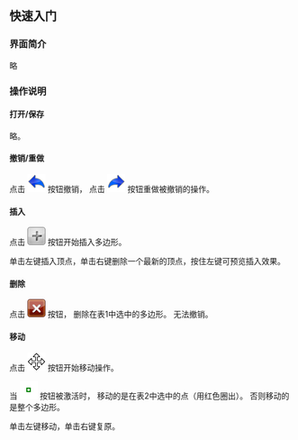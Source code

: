 ## 快速入门

### 界面简介
略

### 操作说明

#### 打开/保存
略。

#### 撤销/重做
点击 ![撤销](https://github.com/bssthu/L5MapEditor/raw/master/img/undo.png) 按钮撤销，
点击 ![重做](https://github.com/bssthu/L5MapEditor/raw/master/img/redo.png) 按钮重做被撤销的操作。

#### 插入
点击 ![插入](https://github.com/bssthu/L5MapEditor/raw/master/img/add.png) 按钮开始插入多边形。

单击左键插入顶点，单击右键删除一个最新的顶点，按住左键可预览插入效果。

#### 删除
点击 ![删除](https://github.com/bssthu/L5MapEditor/raw/master/img/close.png) 按钮，
删除在表1中选中的多边形。
无法撤销。

#### 移动
点击 ![移动](https://github.com/bssthu/L5MapEditor/raw/master/img/move.png) 按钮开始移动操作。

当 ![移动点](https://github.com/bssthu/L5MapEditor/raw/master/img/dot.png) 按钮被激活时，
移动的是在表2中选中的点（用红色圈出）。
否则移动的是整个多边形。

单击左键移动，单击右键复原。
